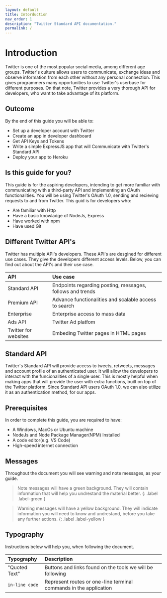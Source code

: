 ```yaml
---
layout: default
title: Intorduction
nav_order: 1
description: "Twitter Standard API documentation."
permalink: /
---
```


# Introduction
Twitter is one of the most popular social media, among different age groups. Twitter's culture allows users to communicate, exchange ideas and observe information from each other without any personal connection. This gives programmers many opportunities to use Twitter's userbase for different purposes. On that note, Twitter provides a very thorough API for developers, who want to take advantage of its platform. 

## Outcome
By the end of this guide you will be able to:
- Set up a developer account with Twitter
- Create an app in developer dashboard
- Get API Keys and Tokens
- Write a simple ExpressJS app that will Communicate with Twitter's Standard API
- Deploy your app to Heroku


## Is this guide for you?
This guide is for the aspiring developers, intending to get more familiar with communicating with a third-party API and implementing an OAuth functionalities. You will be using Twitter's OAuth 1.0, sending and recieving requests to and from Twitter. This guid is for developers who:
- Are familiar with Http
- Have a basic knowladge of NodeJs, Express
- Have worked with npm
- Have used Git


## Different Twitter API's
Twitter has multiple API's developers. These API's are desgined for different use cases. They give the developers different access levels. Below, you can find out about the API's and their use case.

| **API** 		       	| **Use case**													|
|:--|:-------|
| Standard API 	        | Endpoints regarding posting, messages, follows and trends 	|
|Premium API		    | Advance functionalities and scalable access to search			|
|Enterprise			    |Enterprise access to mass data									|
|Ads API		    	|Twitter Ad platfom												|
|Twitter for websites   |Embeding Twitter pages in HTML pages                           |

## Standard API
Twitter's Standard API will provide access to tweets, retweets, messages and account profile of an authenticated user. It will allow the developers to interact with the funcionalities of a single user. This is mostly helpful when making apps that will provide the user with extra functions, built on top of the Twitter platform. Since Standard API users OAuth 1.0, we can also utilize it as an authentication method, for our apps.


## Prerequisites
In order to complete this guide, you are required to have:
- A Windows, MacOs or Ubuntu machine
- NodeJs and Node Package Manager(NPM) Installed
- A code editor(e.g. VS Code)
- High-speed internet connection

## Messages
Throughout the document you will see warning and note messages, as your guide.

> Note messages will have a green background. They will contain information that will help you undrestand the material better.
{: .label .label-green }

> Warning messages will have a yellow background. They will indicate information you will need to know and undrestand, before you take any further actions.
{: .label .label-yellow }

## Typography
Instructions below will help you, when following the document.


|**Typography**                      | **Description**										                |
|:--|:-------|
|"Quoted Text"  	                 | Buttons and links found on the tools we will be following 	        |
|`in-line code`	    	             | Represent routes or one-line terminal commands in the application  	|

